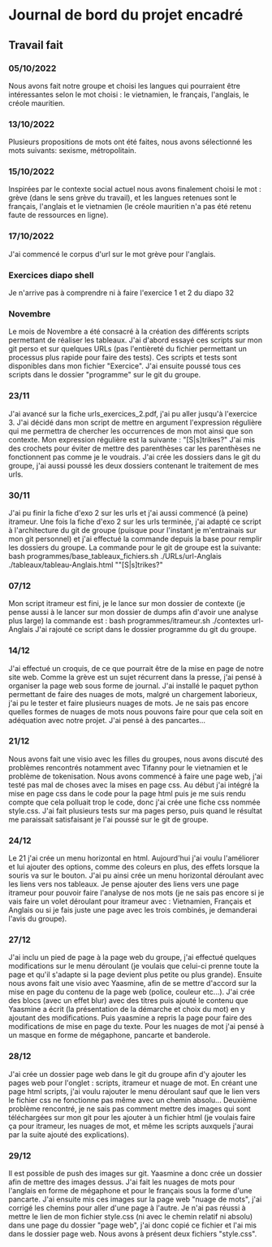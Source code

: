 # Journal de bord du projet encadré
## Travail fait 

### 05/10/2022
Nous avons fait notre groupe et choisi les langues qui pourraient être intéressantes selon le mot choisi : le vietnamien, le français, l'anglais, le créole mauritien. 

### 13/10/2022
Plusieurs propositions de mots ont été faites, nous avons sélectionné les mots suivants: sexisme, métropolitain. 

### 15/10/2022
Inspirées par le contexte social actuel nous avons finalement choisi le mot : grève (dans le sens grève du travail), et les langues retenues sont le français, l'anglais et le vietnamien (le créole mauritien n'a pas été retenu faute de ressources en ligne). 

### 17/10/2022
J'ai commencé le corpus d'url sur le mot grève pour l'anglais. 

### Exercices diapo shell
Je n'arrive pas à comprendre ni à faire l'exercice 1 et 2 du diapo 32

### Novembre
Le mois de Novembre a été consacré à la création des différents scripts permettant de réaliser les tableaux. J'ai d'abord essayé ces scripts sur mon git perso et sur quelques URLs (pas l'entièreté du fichier permettant un processus plus rapide pour faire des tests). Ces scripts et tests sont disponibles dans mon fichier "Exercice". J'ai ensuite poussé tous ces scripts dans le dossier "programme" sur le git du groupe. 

### 23/11
J'ai avancé sur la fiche urls_exercices_2.pdf, j'ai pu aller jusqu'à l'exercice 3. J'ai décidé dans mon script de mettre en argument l'expression régulière qui me permettra de chercher les occurrences de mon mot ainsi que son contexte. Mon expression régulière est la suivante : "[S|s]trikes?" 
J'ai mis des crochets pour éviter de mettre des parenthèses car les parenthèses ne fonctionnent pas comme je le voudrais. 
J'ai crée les dossiers dans le git du groupe, j'ai aussi poussé les deux dossiers contenant le traitement de mes urls. 

### 30/11
J'ai pu finir la fiche d'exo 2 sur les urls et j'ai aussi commencé (à peine) itrameur. Une fois la fiche d'exo 2 sur les urls terminée, j'ai adapté ce script à l'architecture du git de groupe (puisque pour l'instant je m'entrainais sur mon git personnel) et j'ai effectué la commande depuis la base pour remplir les dossiers du groupe. La commande pour le git de groupe est la suivante: bash programmes/base_tableaux_fichiers.sh ./URLs/url-Anglais ./tableaux/tableau-Anglais.html ""[S|s]trikes?"

### 07/12
Mon script itrameur est fini, je le lance sur mon dossier de contexte (je pense aussi à le lancer sur mon dossier de dumps afin d'avoir une analyse plus large) la commande est : bash programmes/itrameur.sh ./contextes url-Anglais
J'ai rajouté ce script dans le dossier programme du git du groupe. 

### 14/12 
J'ai effectué un croquis, de ce que pourrait être  de la mise en page de notre site web. Comme la grève est un sujet récurrent dans la presse, j'ai pensé à organiser la page web sous forme de journal. 
J'ai installé le paquet python permettant de faire des nuages de mots, malgré un chargement laborieux, j'ai pu le tester et faire plusieurs nuages de mots. Je ne sais pas encore quelles formes de nuages de mots nous pouvons faire pour que cela soit en adéquation avec notre projet. J'ai pensé à des pancartes... 

### 21/12 
Nous avons fait une visio avec les filles du groupes, nous avons discuté des problèmes rencontrés notamment avec Tifanny pour le vietnamien et le problème de tokenisation. Nous avons commencé à faire une page web, j'ai testé pas mal de choses avec la mises en page css. Au début j'ai intégré la mise en page css dans le code pour la page html puis je me suis rendu compte que cela polluait trop le code, donc j'ai crée une fiche css nommée style.css. J'ai fait plusieurs tests sur ma pages perso, puis quand le résultat me paraissait satisfaisant je l'ai poussé sur le git de groupe. 

### 24/12
Le 21 j'ai crée un menu horizontal en html. Aujourd'hui j'ai voulu l'améliorer et lui ajouter des options, comme des coleurs en plus, des effets lorsque la souris va sur le bouton. J'ai pu ainsi crée un menu horizontal déroulant avec les liens vers nos tableaux. Je pense ajouter des liens vers une page itrameur pour pouvoir faire l'analyse de nos mots (je ne sais pas encore si je vais faire un volet déroulant pour itrameur avec : Vietnamien, Français et Anglais ou si je fais juste une page avec les trois combinés, je demanderai l'avis du groupe). 

### 27/12
J'ai inclu un pied de page à la page web du groupe, j'ai effectué quelques modifications sur le menu déroulant (je voulais que celui-ci prenne toute la page et qu'il s'adapte si la page devient plus petite ou plus grande). Ensuite nous avons fait une visio avec Yaasmine, afin de se mettre d'accord sur la mise en page du contenu de la page web (police, couleur etc...). J'ai crée des blocs (avec un effet blur) avec des titres puis ajouté le contenu que Yaasmine a écrit (la présentation de la démarche et choix du mot) en y ajoutant des modifications. Puis yaasmine a repris la page pour faire des modifications de mise en page du texte. Pour les nuages de mot j'ai pensé à un masque en forme de mégaphone, pancarte et banderole.

### 28/12
J'ai crée un dossier page web dans le git du groupe afin d'y ajouter les pages web pour l'onglet : scripts, itrameur et nuage de mot. En créant une page html scripts, j'ai voulu rajouter le menu déroulant sauf que le lien vers le fichier css ne fonctionne pas même avec un chemin absolu... 
Deuxième problème rencontré, je ne sais pas comment mettre des images qui sont téléchargées sur mon git pour les ajouter à un fichier html (je voulais faire ça pour itrameur, les nuages de mot, et même les scripts auxquels j'aurai par la suite ajouté des explications).

### 29/12
Il est possible de push des images sur git. Yaasmine a donc crée un dossier afin de mettre des images dessus. J'ai fait les nuages de mots pour l'anglais en forme de mégaphone et pour le français sous la forme d'une pancarte. J'ai ensuite mis ces images sur la page web "nuage de mots", j'ai corrigé les chemins pour aller d'une page à l'autre. 
Je n'ai pas réussi à mettre le lien de mon fichier style.css (ni avec le chemin relatif ni absolu) dans une page du dossier "page web", j'ai donc copié ce fichier et l'ai mis dans le dossier page web. Nous avons à présent deux fichiers "style.css". 
